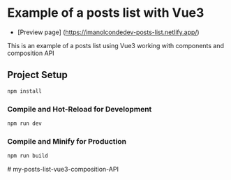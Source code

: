 # Example of a posts list with Vue3 

- [Preview page] (https://imanolcondedev-posts-list.netlify.app/)

This is an example of a posts list using Vue3 working with components and composition API

## Project Setup

```sh
npm install
```

### Compile and Hot-Reload for Development

```sh
npm run dev
```

### Compile and Minify for Production

```sh
npm run build
```
#   m y - p o s t s - l i s t - v u e 3 - c o m p o s i t i o n - A P I  
 